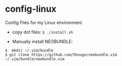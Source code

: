 # config-linux
Config Files for my Linux environment

* copy dot files: `$ ./install.sh`

* Manually install NEOBUNDLE: 
```
$  mkdir ~/.vim/bundle
$ git clone https://github.com/Shougo/neobundle.vim ~/.vim/bundle/neobundle.vim
```

